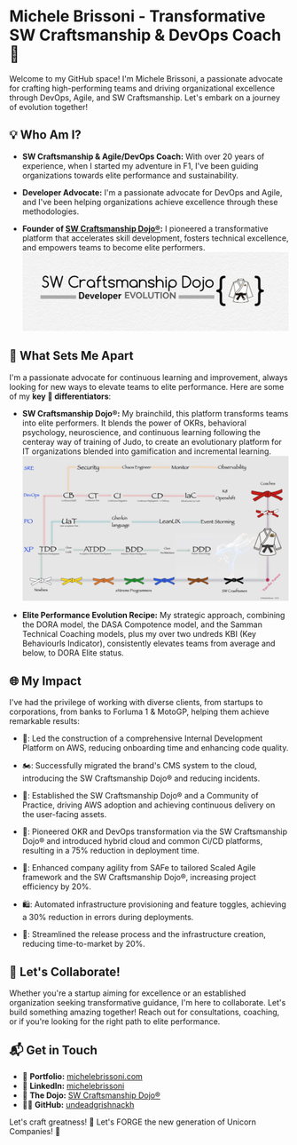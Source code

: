 # Michele Brissoni - Transformative SW Craftsmanship & DevOps Coach 🚀

Welcome to my GitHub space! I'm Michele Brissoni, a passionate advocate for crafting high-performing teams and driving organizational excellence through DevOps, Agile, and SW Craftsmanship. Let's embark on a journey of evolution together!

## 💡 Who Am I?

- **SW Craftsmanship & Agile/DevOps Coach:** With over 20 years of experience, when I started my adventure in F1, I've been guiding organizations towards elite performance and sustainability.

- **Developer Advocate:** I'm a passionate advocate for DevOps and Agile, and I've been helping organizations achieve excellence through these methodologies.

- **Founder of [SW Craftsmanship Dojo®](https://swcraftsmanshipdojo.com/):** I pioneered a transformative platform that accelerates skill development, fosters technical excellence, and empowers teams to become elite performers.
  ![The Dojo in a nutshell](./imgages/SW_Craftsmanship_Logo.png)

## 📘 What Sets Me Apart

I'm a passionate advocate for continuous learning and improvement, always looking for new ways to elevate teams to elite performance. Here are some of my **key 🔑 differentiators**:

- **SW Craftsmanship Dojo®:** My brainchild, this platform transforms teams into elite performers. It blends the power of OKRs, behavioral psychology, neuroscience, and continuous learning following the centeray way of training of Judo, to create an evolutionary platform for IT organizations blended into gamification and incremental learning.
![The Dojo in a nutshell](./imgages/DojoInANutshell.jpeg)

- **Elite Performance Evolution Recipe:** My strategic approach, combining the DORA model, the DASA Compotence model, and the Samman Technical Coaching models, plus my over two undreds KBI (Key Behaviourls Indicator), consistently elevates teams from average and below, to DORA Elite status.

## 🌐 My Impact

I've had the privilege of working with diverse clients, from startups to corporations, from banks to Forluma 1 & MotoGP, helping them achieve remarkable results:

- 🚗: Led the construction of a comprehensive Internal Development Platform on AWS, reducing onboarding time and enhancing code quality.

- 🏍️: Successfully migrated the brand's CMS system to the cloud, introducing the SW Craftsmanship Dojo® and reducing incidents.

- 🚂: Established the SW Craftsmanship Dojo® and a Community of Practice, driving AWS adoption and achieving continuous delivery on the user-facing assets.

- 🦕: Pioneered OKR and DevOps transformation via the SW Craftsmanship Dojo® and introduced hybrid cloud and common Ci/CD platforms, resulting in a 75% reduction in deployment time.

- 🥤: Enhanced company agility from SAFe to tailored Scaled Agile framework and the SW Craftsmanship Dojo®, increasing project efficiency by 20%.

- 🛍️: Automated infrastructure provisioning and feature toggles, achieving a 30% reduction in errors during deployments.

- 💸: Streamlined the release process and the infrastructure creation, reducing time-to-market by 20%.


## 🤝 Let's Collaborate!

Whether you're a startup aiming for excellence or an established organization seeking transformative guidance, I'm here to collaborate. Let's build something amazing together! Reach out for consultations, coaching, or if you're looking for the right path to elite performance.

## 📬 Get in Touch

- 💼 **Portfolio:** [michelebrissoni.com](https://undeadgrishnackh.netlify.app/)
- 📇 **LinkedIn:** [michelebrissoni](https://www.linkedin.com/in/michelebrissoni)
- 🥋 **The Dojo:** [SW Craftsmanship Dojo®](https://swcraftsmanshipdojo.com/)
- 👨‍💻 **GitHub:** [undeadgrishnackh](https://github.com/undeadgrishnackh)

Let's craft greatness! 🚀 
Let's FORGE the new generation of Unicorn Companies! 🦄
